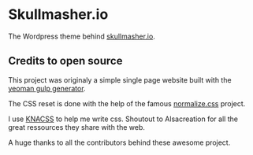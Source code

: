 # Skullmasher.io
The Wordpress theme behind [skullmasher.io](https://skullmasher.io).

## Credits to open source

This project was originaly a simple single page website built with the [yeoman gulp generator](https://github.com/yeoman/generator-webapp).

The CSS reset is done with the help of the famous [normalize.css](https://github.com/necolas/normalize.css) project.

I use [KNACSS](https://github.com/alsacreations/KNACSS) to help me write css. Shoutout to Alsacreation for all the great ressources they share with the web.

A huge thanks to all the contributors behind these awesome project.
